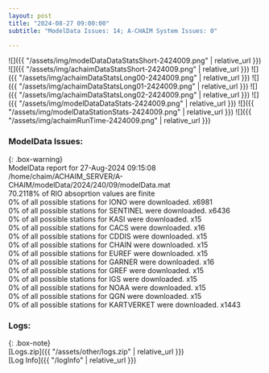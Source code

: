 ```yaml
---
layout: post
title: "2024-08-27 09:00:00"
subtitle: "ModelData Issues: 14; A-CHAIM System Issues: 0"

---
```


![]({{ "/assets/img/modelDataDataStatsShort-2424009.png" | relative_url }})
![]({{ "/assets/img/achaimDataStatsShort-2424009.png" | relative_url }})
![]({{ "/assets/img/achaimDataStatsLong00-2424009.png" | relative_url }})
![]({{ "/assets/img/achaimDataStatsLong01-2424009.png" | relative_url }})
![]({{ "/assets/img/achaimDataStatsLong02-2424009.png" | relative_url }})
![]({{ "/assets/img/modelDataDataStats-2424009.png" | relative_url }})
![]({{ "/assets/img/modelDataStationStats-2424009.png" | relative_url }})
![]({{ "/assets/img/achaimRunTime-2424009.png" | relative_url }})


### ModelData Issues:  
  
{: .box-warning}  
 ModelData report for 27-Aug-2024 09:15:08   
 /home/chaim/ACHAIM_SERVER/A-CHAIM/modelData/2024/240/09/modelData.mat   
 70.2118% of RIO absoprtion values are finite   
 0% of all possible stations for IONO were downloaded. x6981   
 0% of all possible stations for SENTINEL were downloaded. x6436   
 0% of all possible stations for KASI were downloaded. x15   
 0% of all possible stations for CACS were downloaded. x16   
 0% of all possible stations for CDDIS were downloaded. x15   
 0% of all possible stations for CHAIN were downloaded. x15   
 0% of all possible stations for EUREF were downloaded. x15   
 0% of all possible stations for GARNER were downloaded. x16   
 0% of all possible stations for GREF were downloaded. x15   
 0% of all possible stations for IGS were downloaded. x15   
 0% of all possible stations for NOAA were downloaded. x15   
 0% of all possible stations for QGN were downloaded. x15   
 0% of all possible stations for KARTVERKET were downloaded. x1443   
  


### Logs:  
  
{: .box-note}  
[Logs.zip]({{ "/assets/other/logs.zip" | relative_url }})  
[Log Info]({{ "/logInfo" | relative_url }})  
